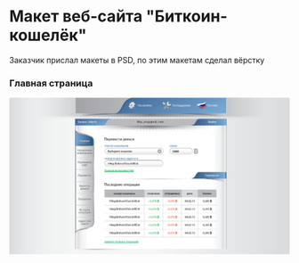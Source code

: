 # Макет веб-сайта "Биткоин-кошелёк"

Заказчик прислал макеты в PSD, по этим макетам сделал вёрстку

### Главная страница

![Главная страница](screenshots/site-04.png)